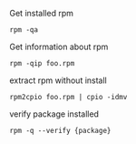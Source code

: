 
Get installed rpm
```
rpm -qa
```

Get information about rpm
```
rpm -qip foo.rpm
```

extract rpm without install
```
rpm2cpio foo.rpm | cpio -idmv
```

verify package installed
```
rpm -q --verify {package}
```
